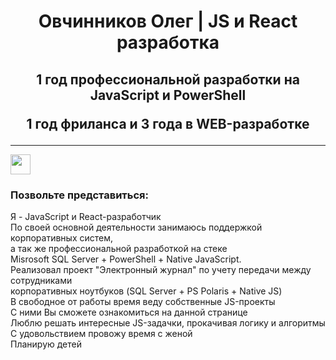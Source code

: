 
<h1 align="center">
  Овчинников Олег | JS и React разработка
</h1>
<h2 align="center">
  <p>1 год профессиональной разработки на JavaScript и PowerShell</p>
  <p>1 год фриланса и 3 года в WEB-разработке</p>
</h2>

---


<span>
  <img src="https://github.com/blackcater/blackcater/raw/main/images/Hi.gif" height="32"/>
</span>
<span>
  <h3>Позвольте представиться:</h3>
</span>
<p>
Я - JavaScript и React-разработчик<br>
По своей основной деятельности занимаюсь поддержкой корпоративных систем,<br>
а так же профессиональной разработкой на стеке<br>
Misrosoft SQL Server + PowerShell + Native JavaScript.<br>
Реализовал проект "Электронный журнал" по учету передачи между сотрудниками<br>
корпоративных ноутбуков (SQL Server + PS Polaris + Native JS)<br>
В свободное от работы время веду собственные JS-проекты<br>
С ними Вы сможете ознакомиться на данной странице<br>
Люблю решать интересные JS-задачки, прокачивая логику и алгоритмы<br>
С удовольствием провожу время с женой<br>
Планирую детей</p>












<!--
**Jade-Dragon88/Jade-Dragon88** is a ✨ _special_ ✨ repository because its `README.md` (this file) appears on your GitHub profile.

Here are some ideas to get you started:

- 🔭 I’m currently working on ...
- 🌱 I’m currently learning ...
- 👯 I’m looking to collaborate on ...
- 🤔 I’m looking for help with ...
- 💬 Ask me about ...
- 📫 How to reach me: ...
- 😄 Pronouns: ...
- ⚡ Fun fact: ...
-->
